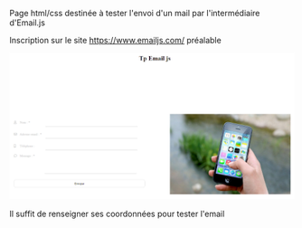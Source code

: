 Page html/css destinée à tester l'envoi d'un mail par l'intermédiaire d'Email.js

Inscription sur le site https://www.emailjs.com/ préalable


<img src="/exemple.png" alt="La page d'exemple du tp"/>

Il suffit de renseigner ses coordonnées pour tester l'email